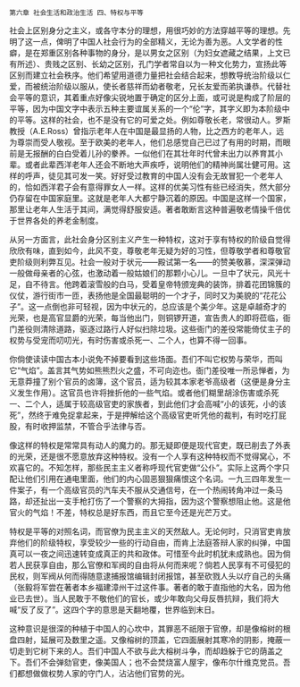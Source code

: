     第六章 社会生活和政治生活 四、特权与平等 

   社会上区别身分之主义，或各守本分的理想，用很巧妙的方法穿越平等的理想。先明了这一点，俾明了中国人社会行为的全部精义，无论为善为恶。人文学者的性癖，是在郑重区别各种事物的身分，是以男女之区别（为妇女遮藏之结果，上文已有所述）、贵贱之区别、长幼之区别，孔门学者常自以为一种文化势力，宣扬此等区别而建立社会秩序。他们希望用道德力量把社会结合起来，想教导统治阶级以仁爱，而被统治阶级以服从，使长者慈祥而幼者敬老，兄长友爱而弟执谦恭。代替社会平等的意识，其着重点好像尖锐地置于确定的区分上面，或可说是构成了阶层的平等，因为中国文字中表示五种主要谊属关系的一个“伦”字，其字义即为本阶级中的平等。这样的社会，也不是没有它的可爱之处。例如尊敬长老，常很动人。罗斯教授（A.E.Ross）曾指示老年人在中国是最显扬的人物，比之西方的老年人，远为尊崇而受人敬视。至于欧美的老年人，他们总感觉自己已过了有用的时期，而眼前是无报酬的白白受着儿孙的豢养。一似他们在其壮年时代曾未出力以养育其小辈。或者此辈西洋老年人还会不断地大声疾呼，说明他们的精神尚属壮健可用。这样的呼声，徒见其可发一笑。好好受过教育的中国人没有会无故冒犯一个老年人的，恰如西洋君子会有意得罪女人一样。这样的优美习性有些已经消失，然大部分仍存留在中国家庭里。这就是老年人大都宁静沉着的原因。中国是这样一个国家，那里让老年人生活于其间，满觉得舒服安适。著者敢断言这种普遍敬老情操千倍优于世界各处的养老金制度。

   从另一方面言，此社会身分区别主义产生一种特权，这对于享有特权的阶级自觉得欣欣有味，直到如今，此风不变，尊敬老年无疑为好的习性，但尊敬学者和尊敬官吏阶级则利弊互见。社会一般对于状元——殿试第一名——的赞美敬慕，深深弹动一般做母亲者的心弦，也激动着一般姑娘们的那颗小心儿。一旦中了状元，风光十足，自不待言。他跨着滚雪般的白马，受着皇帝特颁宠典的装饰，排着花团锦簇的仪仗，游行街市一匝，表扬他是全国最聪明的一个才子，同时又为美貌的“花花公子”。这一点倒也非可轻视，因为中状元的，总应该是个美少年。这是卓越奇才的光荣，也是高官显爵的光荣，每当他出门，则铜锣开道，宣告贵人的即将莅临，衙门差役则清除道路，驱逐过路行人好似扫除垃圾。这些衙门的差役常能倚仗主子的权势与受宠而叨叨光，有时伤害或杀死一、二个人，也算不得一回事。

   你倘使读读中国古本小说免不掉要看到这些场面。吾们不叫它权势与荣华，而叫它“气焰”。盖言其气势如熊熊烈火之盛，不可向迩也。衙门差役唯一所忌惮者，为无意莽撞了别个官员的卤簿，这个官员，适为较其本家老爷高级者（这便是身分主义发生作用）。这官员也许将挫折他的一些气焰。或者他们糊里胡涂伤害或杀死一、二个人，适属于较高级官吏的家族者，到此他们才会高喊“小的该死，小的该死”，然终于难免捉拿起来，于是押解给这个高级官吏听凭他的裁判，有时吃打屁股，有时收押监禁，不管合乎法律与否。

   像这样的特权是常常具有动人的魔力的。那无疑即便是现代官吏，既已削去了外表的光荣，还是很不愿意放弃这种特权。没有一个人享有这种特权而不觉得窝心，不欢喜它的。不知怎样，那些民主主义者称呼现代官吏做“公仆”。实际上这两个字只配让他们引用在通电里面，他们的内心固恶狠狠痛恨这个名词。一九三四年发生一件案子，有一个高级官员的汽车夫不服从交通信号，在一个热闹转角冲过一条马路，却还扯出一支手枪打伤了一个警察的大拇指，因为这个警察想阻止他。这是他官火的气焰！不差，特权总是好东西，而且它至今还是光芒万丈。

   特权是平等的对照名词，而官僚为民主主义的天然敌人。无论何时，只消官吏肯放弃他们的阶级特权，享受较少一些的行动自由，而肯上法庭答辩人家的纠弹，中国真可以一夜之间迅速转变成真正的共和政体。可惜至今此时机犹未成熟也。因为倘若人民获享自由，那么官僚和军阀的自由将从何而来呢？倘若人民享有不可侵犯的民权，则军阀从何而得随意逮捕报馆编辑封闭报馆，甚至砍戮人头以疗自己的头痛（张毅将军尝在著者本乡福建漳州干过这件事。著者的敢于直指他的大名，因为他业已去世）。当人民敢于不敬他们的官长，或少年敢向父母反唇抗辩，我们将大喊“反了反了”。这四个字的意思是天翻地覆，世界临到末日。

   这种意识是很深的种植于中国人的心坎中，其罪恶不祇限于官僚，却是像榕树的根盘四射，延展可及数里之遥。又像榕树的顶盖，它四面展射其寒冷的阴影，掩蔽一切走到它树下来的人。吾们中国人不欲与此大榕树斗争，而却趋躲于它的荫盖之下。吾们不会弹劾官吏，像美国人；也不会焚烧富人屋宇，像布尔什维克党员。吾们都想做做权势人家的守门人，沾沾他们官势的光。

